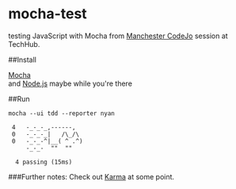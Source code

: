 mocha-test
==========

testing JavaScript with Mocha from [Manchester CodeJo][1] session at TechHub.

##Install

[Mocha][2]<br>
and [Node.js][3] maybe while you're there

##Run
```
mocha --ui tdd --reporter nyan 
```
```
 4   -_-_-_,------,
 0   -_-_-_|   /\_/\ 
 0   -_-_-^|__( ^ .^) 
     -_-_-  ""  "" 

  4 passing (15ms)
```

###Further notes:
Check out [Karma][4] at some point.


[1]: http://www.manchester-codejo.com/
[2]: http://visionmedia.github.io/mocha/
[3]: https://github.com/joyent/node/wiki/Installing-Node.js-via-package-manager#wiki-opensuse--sle
[4]: http://karma-runner.github.io/0.10/index.html
